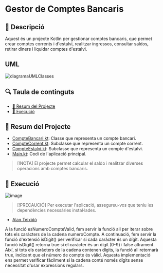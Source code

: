 # Gestor de Comptes Bancaris

## 📌 Descripció

Aquest és un projecte Kotlin per gestionar comptes bancaris, que permet crear comptes corrents i d'estalvi, realitzar ingressos, consultar saldos, retirar diners i liquidar comptes d'estalvi.

## UML

![diagramaUMLClasses](https://github.com/AlanTeixido/ProgramacioObjectes/assets/152865024/f4913070-96d4-4444-bb11-eaf8ea472de5)

## 🔍 Taula de continguts

* [📝 Resum del Projecte](#-resum-del-projecte)
* [🚀 Execució](#-execució)

## 📝 Resum del Projecte

- [CompteBancari.kt](src/main/kotlin/Activitats_UF4_A15_Lladres_legals/models/CompteBancari.kt): Classe que representa un compte bancari.
- [CompteCorrent.kt](src/main/kotlin/Activitats_UF4_A15_Lladres_legals/models/CompteCorrent.kt): Subclasse que representa un compte corrent.
- [CompteEstalvi.kt](src/main/kotlin/Activitats_UF4_A15_Lladres_legals/models/CompteEstalvi.kt): Subclasse que representa un compte d'estalvi.
- [Main.kt](src/main/kotlin/Activitats_UF4_A15_Lladres_legals/Main.kt): Codi de l'aplicació principal.

> [!NOTA]
> El projecte permet calcular el saldo i realitzar diverses operacions amb comptes bancaris.

## 🚀 Execució
![image](https://github.com/AlanTeixido/ProgramacioObjectes/assets/152865024/b5cc2a40-d894-4569-a7d3-bcbe6aec5c95)


> [!PRECAUCIÓ]
> Per executar l'aplicació, assegureu-vos que teniu les dependències necessàries instal·lades.

- [Alan Teixidó](https://github.com/AlanTeixido)



A la funció esNumeroCompteValid, fem servir la funció all per iterar sobre tots els caràcters de la cadena numeroCompte. A continuació, fem servir la funció d'extensió isDigit() per verificar si cada caràcter és un dígit. Aquesta funció isDigit() retorna true si el caràcter és un dígit (0-9) i false altrament. Així, si tots els caràcters de la cadena contenen dígits, la funció all retornarà true, indicant que el número de compte és vàlid. Aquesta implementació ens permet verificar fàcilment si la cadena conté només dígits sense necessitat d'usar expressions regulars.
